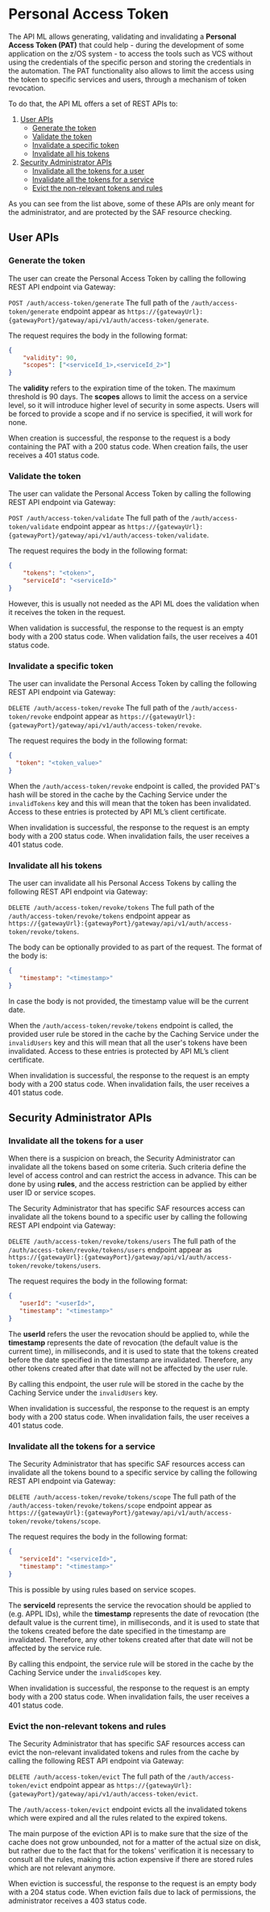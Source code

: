 # Personal Access Token

The API ML allows generating, validating and invalidating a **Personal Access Token (PAT)** that could help - during the development of some application on the z/OS system - to access the tools such as VCS without using the credentials of the specific person and storing the credentials in the automation.
The PAT functionality also allows to limit the access using the token to specific services and users, through a mechanism of token revocation.

To do that, the API ML offers a set of REST APIs to:

1. [User APIs](#user-apis)
   * [Generate the token](#generate-the-token)
   * [Validate the token](#validate-the-token)
   * [Invalidate a specific token](#invalidate-a-specific-token)
   * [Invalidate all his tokens](#invalidate-all-his-tokens)
2. [Security Administrator APIs](#security-administrator-apis)
   * [Invalidate all the tokens for a user](#invalidate-all-the-tokens-for-a-user)
   * [Invalidate all the tokens for a service](#invalidate-all-the-tokens-for-a-service)
   * [Evict the non-relevant tokens and rules](#evict-the-non-relevant-tokens-and-rules)

As you can see from the list above, some of these APIs are only meant for the administrator, and are protected by the SAF resource checking.

## User APIs

### Generate the token

The user can create the Personal Access Token by calling the following REST API endpoint via Gateway:

`POST /auth/access-token/generate`
The full path of the `/auth/access-token/generate` endpoint appear as `https://{gatewayUrl}:{gatewayPort}/gateway/api/v1/auth/access-token/generate`.

The request requires the body in the following format:

```json
{
    "validity": 90,
    "scopes": ["<serviceId_1>,<serviceId_2>"]
}
```

The **validity** refers to the expiration time of the token. The maximum threshold is 90 days.
The **scopes** allows to limit the access on a service level, so it will introduce higher level of security in some aspects. Users will be forced to provide a scope and if no service is specified, it will work for none.

When creation is successful, the response to the request is a body containing the PAT with a 200 status code. When creation fails, the user receives a 401 status code.

### Validate the token

The user can validate the Personal Access Token by calling the following REST API endpoint via Gateway:

`POST /auth/access-token/validate`
The full path of the `/auth/access-token/validate` endpoint appear as `https://{gatewayUrl}:{gatewayPort}/gateway/api/v1/auth/access-token/validate`.

The request requires the body in the following format:

```json
{
    "tokens": "<token>",
    "serviceId": "<serviceId>"
}
```

However, this is usually not needed as the API ML does the validation when it receives the token in the request.

When validation is successful, the response to the request is an empty body with a 200 status code. When validation fails, the user receives a 401 status code.

### Invalidate a specific token

The user can invalidate the Personal Access Token by calling the following REST API endpoint via Gateway:

`DELETE /auth/access-token/revoke`
The full path of the `/auth/access-token/revoke` endpoint appear as `https://{gatewayUrl}:{gatewayPort}/gateway/api/v1/auth/access-token/revoke`.

The request requires the body in the following format:

```json
{
  "token": "<token_value>"
}
```

When the `/auth/access-token/revoke` endpoint is called, the provided PAT's hash will be stored in the cache by the Caching Service under the `invalidTokens` key and this will mean that the token has been invalidated.
Access to these entries is protected by API ML’s client certificate.

When invalidation is successful, the response to the request is an empty body with a 200 status code. When invalidation fails, the user receives a 401 status code.

### Invalidate all his tokens

The user can invalidate all his Personal Access Tokens by calling the following REST API endpoint via Gateway:

`DELETE /auth/access-token/revoke/tokens`
The full path of the `/auth/access-token/revoke/tokens` endpoint appear as `https://{gatewayUrl}:{gatewayPort}/gateway/api/v1/auth/access-token/revoke/tokens`.

The body can be optionally provided to as part of the request. The format of the body is:

```json
{
   "timestamp": "<timestamp>"
}
```

In case the body is not provided, the timestamp value will be the current date.

When the `/auth/access-token/revoke/tokens` endpoint is called, the provided user rule be stored in the cache by the Caching Service under the `invalidUsers` key and this will mean that all the user's tokens have been invalidated.
Access to these entries is protected by API ML’s client certificate.

When invalidation is successful, the response to the request is an empty body with a 200 status code. When invalidation fails, the user receives a 401 status code.

## Security Administrator APIs

### Invalidate all the tokens for a user

When there is a suspicion on breach, the Security Administrator can invalidate all the tokens based on some criteria.
Such criteria define the level of access control and can restrict the access in advance. This can be done by using
**rules**, and the access restriction can be applied by either user ID or service scopes.

The Security Administrator that has specific SAF resources access can invalidate all the tokens bound to a specific user by calling the following REST API endpoint via Gateway:

`DELETE /auth/access-token/revoke/tokens/users`
The full path of the `/auth/access-token/revoke/tokens/users` endpoint appear as `https://{gatewayUrl}:{gatewayPort}/gateway/api/v1/auth/access-token/revoke/tokens/users`.

The request requires the body in the following format:

```json
{
   "userId": "<userId>",
   "timestamp": "<timestamp>"
}
```

The **userId** refers the user the revocation should be applied to, while the **timestamp** represents the date of revocation (the default value is the current time), in milliseconds, and it is
used to state that the tokens created before the date specified in the timestamp are invalidated. Therefore, any other tokens created
after that date will not be affected by the user rule.

By calling this endpoint, the user rule will be stored in the cache by the Caching Service under the `invalidUsers` key.

When invalidation is successful, the response to the request is an empty body with a 200 status code. When invalidation fails, the user receives a 401 status code.

### Invalidate all the tokens for a service

The Security Administrator that has specific SAF resources access can invalidate all the tokens bound to a specific service by calling the following REST API endpoint via Gateway:

`DELETE /auth/access-token/revoke/tokens/scope`
The full path of the `/auth/access-token/revoke/tokens/scope` endpoint appear as `https://{gatewayUrl}:{gatewayPort}/gateway/api/v1/auth/access-token/revoke/tokens/scope`.

The request requires the body in the following format:

```json
{
   "serviceId": "<serviceId>",
   "timestamp": "<timestamp>"
}
```

This is possible by using rules based on service scopes.

The **serviceId** represents the service the revocation should be applied to (e.g. APPL IDs), while the **timestamp** represents the date of revocation (the default value is the current time), in milliseconds, and it is
used to state that the tokens created before the date specified in the timestamp are invalidated. Therefore, any other tokens created
after that date will not be affected by the service rule.

By calling this endpoint, the service rule will be stored in the cache by the Caching Service under the `invalidScopes` key.

When invalidation is successful, the response to the request is an empty body with a 200 status code. When invalidation fails, the user receives a 401 status code.

### Evict the non-relevant tokens and rules

The Security Administrator that has specific SAF resources access can evict the non-relevant invalidated tokens and rules from the cache by calling the following REST API endpoint via Gateway:

`DELETE /auth/access-token/evict`
The full path of the `/auth/access-token/evict` endpoint appear as `https://{gatewayUrl}:{gatewayPort}/gateway/api/v1/auth/access-token/evict`.

The `/auth/access-token/evict` endpoint evicts all the invalidated tokens which were expired and all the rules related to the expired tokens.

The main purpose of the eviction API is to make sure that the size of the cache does not grow unbounded, not for a matter of the actual size on disk,
but rather due to the fact that for the tokens' verification it is necessary to consult all the rules, making this 
action expensive if there are stored rules which are not relevant anymore.

When eviction is successful, the response to the request is an empty body with a 204 status code. When eviction fails due to lack of permissions, the administrator receives a 403 status code.
